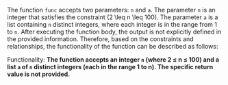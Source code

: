 The function `func` accepts two parameters: `n` and `a`. The parameter `n` is an integer that satisfies the constraint \(2 \leq n \leq 100\). The parameter `a` is a list containing `n` distinct integers, where each integer is in the range from 1 to `n`. After executing the function body, the output is not explicitly defined in the provided information. Therefore, based on the constraints and relationships, the functionality of the function can be described as follows:

Functionality: **The function accepts an integer `n` (where 2 ≤ n ≤ 100) and a list `a` of `n` distinct integers (each in the range 1 to n). The specific return value is not provided.**